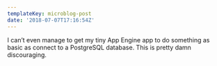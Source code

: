 ```yaml
---
templateKey: microblog-post
date: '2018-07-07T17:16:54Z'
---
```


I can’t even manage to get my tiny App Engine app to do something as basic as connect to a PostgreSQL database. This is pretty damn discouraging.


